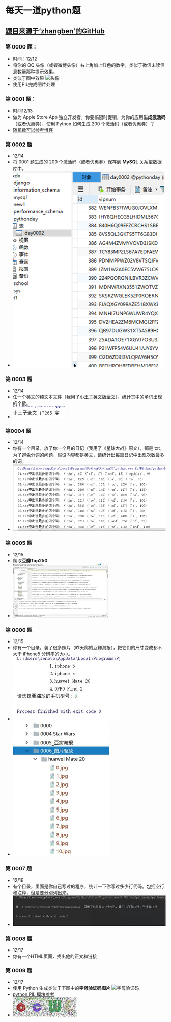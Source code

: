 # 每天一道python题 
## [题目来源于‘zhangben’的GitHub](https://github.com/zhangben6/show-me-the-code)
###  第 0000 题：
* 时间：12/12  
* 将你的 QQ 头像（或者微博头像）右上角加上红色的数字，类似于微信未读信息数量那种提示效果。
* 类似于图中效果
![头像](http://i.imgur.com/sg2dkuY.png?1)
* 使用PIL完成图片处理
### 第 0001 题：
* 时间12/13 
* 做为 Apple Store App 独立开发者，你要搞限时促销，为你的应用**生成激活码**（或者优惠券），使用 Python 如何生成 200 个激活码（或者优惠券）？
* [随机数可以参考博客](https://www.jb51.net/article/130368.htm)
### 第 0002 题
* 12/14
* 将 0001 题生成的 200 个激活码（或者优惠券）保存到 **MySQL** 关系型数据库中。
* ![picture](https://github.com/520MianXiangDuiXiang520/python/blob/master/imc/1.jpg)
### 第 0003 题
* 12/14
* 任一个英文的纯文本文件（我用了[小王子英文版全文](https://pan.baidu.com/s/11mRRl)），统计其中的单词出现的个数。
* ![picture](https://github.com/520MianXiangDuiXiang520/python/blob/master/imc/0003.jpg)
### 第0004 题
* 12/14
* 你有一个目录，放了你一个月的日记（我用了《星球大战》原文），都是 txt，为了避免分词的问题，假设内容都是英文，请统计出每篇日记中出现次数最多的词。
* ![picture](https://github.com/520MianXiangDuiXiang520/python/blob/master/imc/0004.jpg)
### 第 0005 题
* 12/15
* 爬取**豆瓣Top250**
* ![picture](https://github.com/520MianXiangDuiXiang520/python/blob/master/imc/0005.jpg)
### 第 0006 题
* 12/15
* 你有一个目录，装了很多照片（昨天爬的豆瓣海报），把它们的尺寸变成都不大于 iPhone5 分辨率的大小。
* ![picture](https://github.com/520MianXiangDuiXiang520/python/blob/master/imc/0006.jpg)
*  ![picture](https://github.com/520MianXiangDuiXiang520/python/blob/master/imc/0006-1.jpg)
### 第 0007 题
* 12/16
* 有个目录，里面是你自己写过的程序，统计一下你写过多少行代码。包括空行和注释，但是要分别列出来。
*  ![picture](https://github.com/520MianXiangDuiXiang520/python/blob/master/imc/0007.jpg)
### 第 0008 题
* 12/17
* 你有一个HTML页面，找出他的正文和链接
### 第 0009 题
* 12/17
*  使用 Python 生成类似于下图中的**字母验证码图片**
![字母验证码](http://i.imgur.com/aVhbegV.jpg)
* [python PIL 模块参考](https://blog.csdn.net/guduruyu/article/details/71213717)
* ![效果](https://github.com/520MianXiangDuiXiang520/python/blob/master/pythonday/0009.jpeg)

